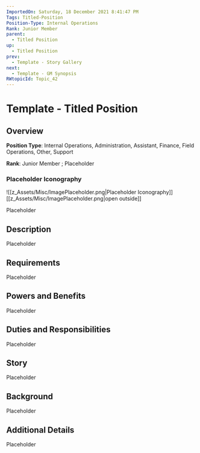 ```yaml
---
ImportedOn: Saturday, 18 December 2021 8:41:47 PM
Tags: Titled-Position
Position-Type: Internal Operations
Rank: Junior Member
parent:
  - Titled Position
up:
  - Titled Position
prev:
  - Template - Story Gallery
next:
  - Template - GM Synopsis
RWtopicId: Topic_42
---
```

# Template - Titled Position
## Overview
**Position Type**: Internal Operations, Administration, Assistant, Finance, Field Operations, Other, Support

**Rank**: Junior Member ; Placeholder

### Placeholder Iconography
![[z_Assets/Misc/ImagePlaceholder.png|Placeholder Iconography]]
[[z_Assets/Misc/ImagePlaceholder.png|open outside]]

Placeholder

## Description
Placeholder

## Requirements
Placeholder

## Powers and Benefits
Placeholder

## Duties and Responsibilities
Placeholder

## Story
Placeholder

## Background
Placeholder

## Additional Details
Placeholder

